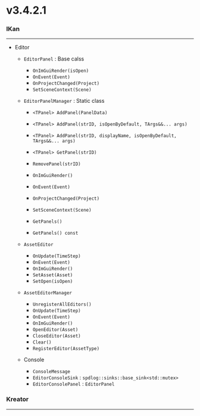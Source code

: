 # v3.4.2.1

### IKan
----------------------------------------------------------------------------------------------------------------------
  - Editor
    - `EditorPanel` : Base calss
      - `OnImGuiRender(isOpen)`
      - `OnEvent(Event)`
      - `OnProjectChanged(Project)`
      - `SetSceneContext(Scene)`
    
    - `EditorPanelManager` : Static class
      - `<TPanel> AddPanel(PanelData)`
      - `<TPanel> AddPanel(strID, isOpenByDefault, TArgs&&... args)`
      - `<TPanel> AddPanel(strID, displayName, isOpenByDefault, TArgs&&... args)`
      - `<TPanel> GetPanel(strID)`
    
      - `RemovePanel(strID)`
      - `OnImGuiRender()`
      - `OnEvent(Event)`
      - `OnProjectChanged(Project)`
      - `SetSceneContext(Scene)`
      - `GetPanels()`
      - `GetPanels() const`
    - `AssetEditor`
      - `OnUpdate(TimeStep)` 
      - `OnEvent(Event)`
      - `OnImGuiRender()`
      - `SetAsset(Asset)`
      - `SetOpen(isOpen)`

    - `AssetEditorManager`
      - `UnregisterAllEditors()`
      - `OnUpdate(TimeStep)`
      - `OnEvent(Event)`
      - `OnImGuiRender()`
      - `OpenEditor(Asset)`
      - `CloseEditor(Asset)`
      - `Clear()`
      - `RegisterEditor(AssetType)`

    - Console
      - `ConsoleMessage` 
      - `EditorConsoleSink` : `spdlog::sinks::base_sink<std::mutex>`
      - `EditorConsolePanel` : `EditorPanel`
    
### Kreator
----------------------------------------------------------------------------------------------------------------------
